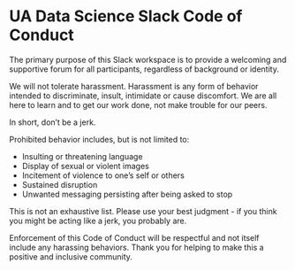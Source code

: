 # UA Data Science Slack Code of Conduct

The primary purpose of this Slack workspace is to provide a welcoming and supportive forum for all participants, regardless of background or identity.

We will not tolerate harassment. Harassment is any form of behavior intended to discriminate, insult, intimidate or cause discomfort. We are all here to learn and to get our work done, not make trouble for our peers.

In short, don’t be a jerk.

Prohibited behavior includes, but is not limited to:

+ Insulting or threatening language
+ Display of sexual or violent images
+ Incitement of violence to one’s self or others
+ Sustained disruption
+ Unwanted messaging persisting after being asked to stop

This is not an exhaustive list. Please use your best judgment - if you think you might be acting like a jerk, you probably are.

Enforcement of this Code of Conduct will be respectful and not itself include any harassing behaviors. Thank you for helping to make this a positive and inclusive community.
